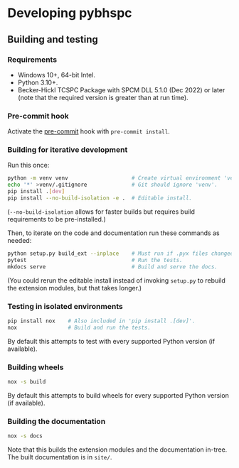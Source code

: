 <!--
This file is part of pybhspc
Copyright 2024 Board of Regents of the University of Wisconsin System
SPDX-License-Identifier: MIT
-->

# Developing pybhspc

## Building and testing

### Requirements

- Windows 10+, 64-bit Intel.
- Python 3.10+.
- Becker-Hickl TCSPC Package with SPCM DLL 5.1.0 (Dec 2022) or later (note that
  the required version is greater than at run time).

### Pre-commit hook

Activate the [pre-commit](https://pre-commit.com/) hook with `pre-commit
install`.

### Building for iterative development

Run this once:

```sh
python -m venv venv                    # Create virtual environment 'venv'.
echo '*' >venv/.gitignore              # Git should ignore 'venv'.
pip install .[dev]
pip install --no-build-isolation -e .  # Editable install.
```

(`--no-build-isolation` allows for faster builds but requires build
requirements to be pre-installed.)

Then, to iterate on the code and documentation run these commands as needed:

```sh
python setup.py build_ext --inplace    # Must run if .pyx files changed.
pytest                                 # Run the tests.
mkdocs serve                           # Build and serve the docs.
```

(You could rerun the editable install instead of invoking `setup.py` to rebuild
the extension modules, but that takes longer.)

### Testing in isolated environments

```sh
pip install nox    # Also included in 'pip install .[dev]'.
nox                # Build and run the tests.
```

By default this attempts to test with every supported Python version (if
available).

### Building wheels

```sh
nox -s build
```

By default this attempts to build wheels for every supported Python version (if
available).

### Building the documentation

```sh
nox -s docs
```

Note that this builds the extension modules and the documentation in-tree.
The built documentation is in `site/`.

